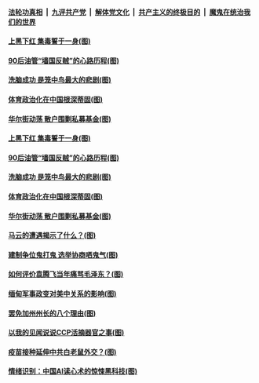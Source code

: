 ####  [法轮功真相](../../../../basic/blob/master/README.md?t=02062201) &nbsp;|&nbsp; [九评共产党](../../../../9ping.md/blob/master/README.md?t=02062201) &nbsp;|&nbsp; [解体党文化](../../../../jtdwh.md/blob/master/README.md?t=02062201)  &nbsp;|&nbsp; [共产主义的终极目的](../../../../gczydzjmd.md/blob/master/README.md?t=02062201) &nbsp;|&nbsp; [魔鬼在统治我们的世界](../../../../mgztzwmdsj.md/blob/master/README.md?t=02062201) 

#### [上黑下红 集毒誓于一身(图)](../pages/p4/961636.md?t=02062201) 


#### [90后油管“墙国反贼‌‌”的心路历程(图)](../pages/p4/961592.md?t=02062201) 

#### [洗脑成功 是笼中鸟最大的悲剧(图)](../pages/p4/961589.md?t=02062201) 

#### [体育政治化在中国根深蒂固(图)](../pages/p4/961588.md?t=02062201) 

#### [华尔街动荡 散户围剿私募基金(图)](../pages/p4/961494.md?t=02062201) 



#### [上黑下红 集毒誓于一身(图)](../pages/p4/961636.md?t=02062201) 



#### [90后油管“墙国反贼‌‌”的心路历程(图)](../pages/p4/961592.md?t=02062201) 

#### [洗脑成功 是笼中鸟最大的悲剧(图)](../pages/p4/961589.md?t=02062201) 

#### [体育政治化在中国根深蒂固(图)](../pages/p4/961588.md?t=02062201) 

#### [华尔街动荡 散户围剿私募基金(图)](../pages/p4/961494.md?t=02062201) 

#### [马云的遭遇揭示了什么？(图)](../pages/p4/961587.md?t=02062201) 



#### [建制争位鬼打鬼 选举协商哂鬼气(图)](../pages/p4/961502.md?t=02062201) 

#### [如何评价袁腾飞当年痛骂毛泽东？(图)](../pages/p4/961504.md?t=02062201) 

#### [缅甸军事政变对美中关系的影响(图)](../pages/p4/961485.md?t=02062201) 

#### [罢免加州州长的八个理由(图)](../pages/p4/961470.md?t=02062201) 

#### [以我的见闻说说CCP活摘器官之事(图)](../pages/p4/961476.md?t=02062201) 

#### [疫苗接种延伸中共白老鼠外交？(图)](../pages/p4/961468.md?t=02062201) 


#### [情绪识别：中国AI读心术的惊悚黑科技(图)](../pages/p4/961397.md?t=02062201) 

